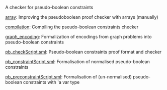 A checker for pseudo-boolean constraints

[array](array):
Improving the pseudoboolean proof checker with arrays (manually)

[compilation](compilation):
Compiling the pseudo-boolean constraints checker

[graph_encoding](graph_encoding):
Formalization of encodings from graph problems into pseudo-boolean constraints

[pb_checkScript.sml](pb_checkScript.sml):
Pseudo-boolean constraints proof format and checker

[pb_constraintScript.sml](pb_constraintScript.sml):
Formalisation of normalised pseudo-boolean constraints

[pb_preconstraintScript.sml](pb_preconstraintScript.sml):
Formalisation of (un-normalised) pseudo-boolean constraints with 'a var type
